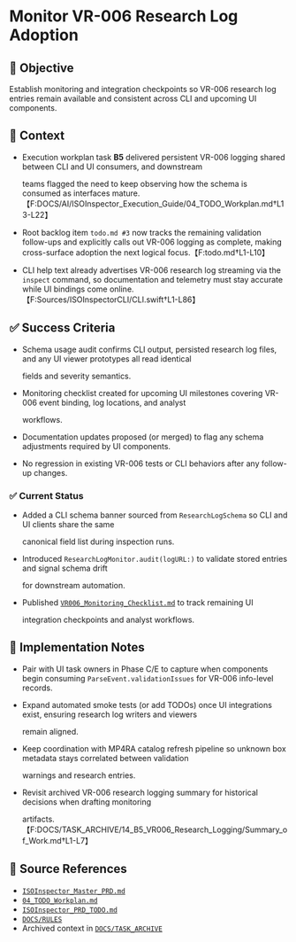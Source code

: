 # Monitor VR-006 Research Log Adoption

## 🎯 Objective

Establish monitoring and integration checkpoints so VR-006 research log entries remain available and consistent across
CLI and upcoming UI components.

## 🧩 Context

- Execution workplan task **B5** delivered persistent VR-006 logging shared between CLI and UI consumers, and downstream

  teams flagged the need to keep observing how the schema is consumed as interfaces
  mature.【F:DOCS/AI/ISOInspector_Execution_Guide/04_TODO_Workplan.md†L13-L22】

- Root backlog item `todo.md #3` now tracks the remaining validation follow-ups and explicitly calls out VR-006 logging as complete, making cross-surface adoption the next logical focus.【F:todo.md†L1-L10】
- CLI help text already advertises VR-006 research log streaming via the `inspect` command, so documentation and telemetry must stay accurate while UI bindings come online.【F:Sources/ISOInspectorCLI/CLI.swift†L1-L86】

## ✅ Success Criteria

- Schema usage audit confirms CLI output, persisted research log files, and any UI viewer prototypes all read identical

  fields and severity semantics.

- Monitoring checklist created for upcoming UI milestones covering VR-006 event binding, log locations, and analyst

  workflows.

- Documentation updates proposed (or merged) to flag any schema adjustments required by UI components.
- No regression in existing VR-006 tests or CLI behaviors after any follow-up changes.

### ✅ Current Status

- Added a CLI schema banner sourced from `ResearchLogSchema` so CLI and UI clients share the same

  canonical field list during inspection runs.

- Introduced `ResearchLogMonitor.audit(logURL:)` to validate stored entries and signal schema drift

  for downstream automation.

- Published [`VR006_Monitoring_Checklist.md`](./VR006_Monitoring_Checklist.md) to track remaining UI

  integration checkpoints and analyst workflows.

## 🔧 Implementation Notes

- Pair with UI task owners in Phase C/E to capture when components begin consuming `ParseEvent.validationIssues` for VR-006 info-level records.
- Expand automated smoke tests (or add TODOs) once UI integrations exist, ensuring research log writers and viewers

  remain aligned.

- Keep coordination with MP4RA catalog refresh pipeline so unknown box metadata stays correlated between validation

  warnings and research entries.

- Revisit archived VR-006 research logging summary for historical decisions when drafting monitoring

  artifacts.【F:DOCS/TASK_ARCHIVE/14_B5_VR006_Research_Logging/Summary_of_Work.md†L1-L7】

## 🧠 Source References

- [`ISOInspector_Master_PRD.md`](../AI/ISOViewer/ISOInspector_PRD_Full/ISOInspector_Master_PRD.md)
- [`04_TODO_Workplan.md`](../AI/ISOInspector_Execution_Guide/04_TODO_Workplan.md)
- [`ISOInspector_PRD_TODO.md`](../AI/ISOViewer/ISOInspector_PRD_TODO.md)
- [`DOCS/RULES`](../RULES)
- Archived context in [`DOCS/TASK_ARCHIVE`](../TASK_ARCHIVE)

